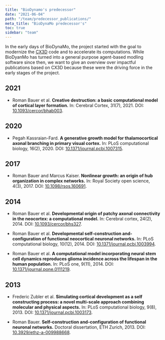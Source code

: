 ```yaml
---
title: "BioDynamo's predecessor"
date: "2021-06-04"
path: "/team/predecessor_publications/"
meta_title: "BioDynaMo predecessor's"
toc: true
sidebar: "team"
---
```


In the early days of BioDynaMo, the project started with the goal to modernize the [CX3D](http://www.ini.uzh.ch/~amw/seco/cx3d/) code and to accelerate its computations. 
While BioDyanMo has turned into a general purpose agent-based modling software since then, we want to give an overview over impactful publications based on CX3D because these were the driving force in the early stages of the project.

## 2021

* Roman Bauer et al. **Creative destruction: a basic computational model of cortical layer formation.** In: Cerebral Cortex, 31(7), 2021. DOI: [10.1093/cercor/bhab003](https://doi.org/10.1093/cercor/bhab003).

## 2020

* Pegah Kassraian-Fard. **A generative growth model for thalamocortical axonal branching in primary visual cortex.** In: PLoS computational biology, 16(2), 2020. DOI: [10.1371/journal.pcbi.1007315](https://doi.org/10.1371/journal.pcbi.1007315).

## 2017

* Roman Bauer and Marcus Kaiser. **Nonlinear growth: an origin of hub organization in complex networks.** In: Royal Society open science, 4(3), 2017. DOI: [10.1098/rsos.160691](https://doi.org/10.1098/rsos.160691).
  
## 2014

* Roman Bauer et al. **Developmental origin of patchy axonal connectivity in the neocortex: a computational model.** In: Cerebral cortex, 24(2), 2014. DOI: [10.1093/cercor/bhs327](https://doi.org/10.1093/cercor/bhs327).
  
* Roman Bauer et al. **Developmental self-construction and-configuration of functional neocortical neuronal networks.** In: PLoS computational biology, 10(12), 2014. DOI: [10.1371/journal.pcbi.1003994](https://doi.org/10.1371/journal.pcbi.1003994).

* Roman Bauer et al. **A computational model incorporating neural stem cell dynamics reproduces glioma incidence across the lifespan in the human population.** In: PLoS one, 9(11), 2014. DOI: [10.1371/journal.pone.0111219](https://doi.org/10.1371/journal.pone.0111219).

## 2013

* Frederic Zubler et al. **Simulating cortical development as a self constructing process: a novel multi-scale approach combining molecular and physical aspects.** In: PLoS computational biology, 9(8), 2013. DOI: [10.1371/journal.pcbi.1003173](https://doi.org/10.1371/journal.pcbi.1003173).

* Roman Bauer. **Self-construction and-configuration of functional neuronal networks.** Doctoral dissertation, ETH Zurich, 2013. DOI: [10.3929/ethz-a-009988668](https://doi.org/10.3929/ethz-a-009988668).
